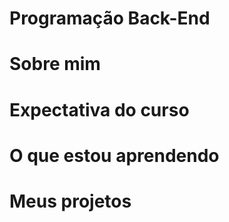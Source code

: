 # Programação Back-End

# Sobre mim

# Expectativa do curso

# O que estou aprendendo

# Meus projetos
